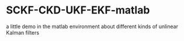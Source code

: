 # SCKF-CKD-UKF-EKF-matlab
a little demo in the matlab environment about different kinds of unlinear Kalman filters
